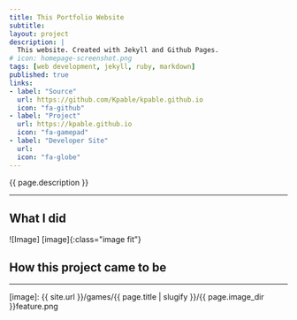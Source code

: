 ```yaml
---
title: This Portfolio Website
subtitle: 
layout: project
description: |
  This website. Created with Jekyll and Github Pages.
# icon: homepage-screenshot.png
tags: [web development, jekyll, ruby, markdown]
published: true
links:
- label: "Source"
  url: https://github.com/Kpable/kpable.github.io
  icon: "fa-github"
- label: "Project"
  url: https://kpable.github.io
  icon: "fa-gamepad"
- label: "Developer Site"
  url: 
  icon: "fa-globe"
---
```


<!-- Description -->
{{ page.description }}

---

## What I did


![Image] [image]{:class="image fit"}

<!--excerpt_end-->

## How this project came to be


---


<!-- [image]: {{ site.url }}/assets/images/project-category/image.png -->
[image]: {{ site.url }}/games/{{ page.title | slugify }}/{{ page.image_dir }}feature.png